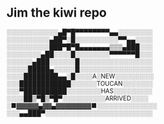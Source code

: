 # Jim the kiwi repo

░░░░░░░░░░░░▄█▀█▀▀▀▀▀▀▀▀▄▄░░░░░░░░
░░░░░░░░░░▄██▀░█░░░░░░░░░░▀▀▄▄░░░░
░░░░░░░░░░███▀█▀█▄▄▄▄▄▄▄▒▒▒▄███░░░
░░░░░░░░▄██░░░░█░░░░░░░░▀▀▀▀▀▀█░░░
░░░░░░▄███░░░░░░█░░░░░░░░░░░░░░░░░
░░░░░█████▄░░░░░█░░░░░░░░░░░░░░░░░
░░░░████████▄▄░█░░░░A░NEW░░░░░░░░░
░░░████████████░░░░░░TOUCAN░░░░░░░
░░░▀██████████░░░░░░░░HAS░░░░░░░░░
░░░░██▒▀█▒▀█▀░░░░░░░░░░ARRIVED░░░░
░■▓▓▓▓▓▄▓▓▄▓▓▓▓▓▓▓▓■░░░░░░░░░░░░░░
░░░▄▄███▀░░░░░░░░░░░░░░░░░░░░░░░░░
